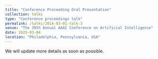 ```yaml
---
title: "Conference Proceeding Oral Presentation"
collection: talks
type: "Conference proceedings talk"
permalink: /talks/2014-03-01-talk-3
venue: "The 39th Annual AAAI Conference on Artificial Intelligence"
date: 2025-03-04
location: "Philadelphia, Pennsylvania, USA"
---
```


We will update more details as soon as possible.
